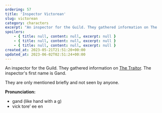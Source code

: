 ```yaml
---
ordering: 57
title: 'Inspector Victorean'
slug: victorean
category: characters
excerpt: "An inspector for the Guild. They gathered information on The Traitor. The inspector's first name is..."
spoilers:
    - { title: null, content: null, excerpt: null }
    - { title: null, content: null, excerpt: null }
    - { title: null, content: null, excerpt: null }
created_at: 2023-05-21T21:51:20+00:00
updated_at: 2023-06-02T02:51:24+00:00
---
```

An inspector for the Guild. They gathered information on [The Traitor](/category/characters/the-traitor). The inspector's first name is Gand.

They are only mentioned briefly and not seen by anyone.

**Pronunciation:**
- gand (like hand with a g)
- vick tore’ ee en